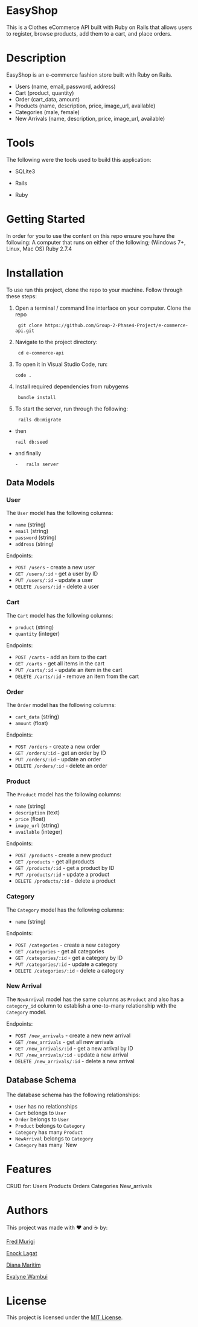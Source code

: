 # EasyShop

This is a Clothes eCommerce API built with Ruby on Rails that allows users to register, browse products, add them to a cart, and place orders.

# Description
EasyShop is an e-commerce fashion store built with Ruby on Rails.
- Users (name, email, password, address)
- Cart (product, quantity)
- Order (cart_data, amount)
- Products (name, description, price, image_url, available)
- Categories (male, female)
- New Arrivals (name, description, price, image_url, available)

# Tools
The following were the tools used to build this application:

- SQLite3

- Rails

- Ruby

# Getting Started
In order for you to use the content on this repo ensure you have the following:
A computer that runs on either of the following; (Windows 7+, Linux, Mac OS)
Ruby 2.7.4

# Installation
To use run this project,  clone the repo to your machine. Follow through these steps: 

1. Open a terminal / command line interface on your computer. Clone the repo 

        git clone https://github.com/Group-2-Phase4-Project/e-commerce-api.git


2. Navigate to the project directory:
  
        cd e-commerce-api

3. To open it in Visual Studio Code, run:

       code .

4. Install required dependencies from rubygems

        bundle install

5. To start the server, run through the following:


        rails db:migrate
  - then

        rail db:seed

- and finally

      -   rails server



## Data Models

### User

The `User` model has the following columns:

- `name` (string)
- `email` (string)
- `password` (string)
- `address` (string)

Endpoints:

- `POST /users` - create a new user
- `GET /users/:id` - get a user by ID
- `PUT /users/:id` - update a user
- `DELETE /users/:id` - delete a user

### Cart

The `Cart` model has the following columns:

- `product` (string)
- `quantity` (integer)

Endpoints:

- `POST /carts` - add an item to the cart
- `GET /carts` - get all items in the cart
- `PUT /carts/:id` - update an item in the cart
- `DELETE /carts/:id` - remove an item from the cart

### Order

The `Order` model has the following columns:

- `cart_data` (string)
- `amount` (float)

Endpoints:

- `POST /orders` - create a new order
- `GET /orders/:id` - get an order by ID
- `PUT /orders/:id` - update an order
- `DELETE /orders/:id` - delete an order

### Product

The `Product` model has the following columns:

- `name` (string)
- `description` (text)
- `price` (float)
- `image_url` (string)
- `available` (integer)

Endpoints:

- `POST /products` - create a new product
- `GET /products` - get all products
- `GET /products/:id` - get a product by ID
- `PUT /products/:id` - update a product
- `DELETE /products/:id` - delete a product

### Category

The `Category` model has the following columns:

- `name` (string)

Endpoints:

- `POST /categories` - create a new category
- `GET /categories` - get all categories
- `GET /categories/:id` - get a category by ID
- `PUT /categories/:id` - update a category
- `DELETE /categories/:id` - delete a category

### New Arrival

The `NewArrival` model has the same columns as `Product` and also has a `category_id` column to establish a one-to-many relationship with the `Category` model.

Endpoints:

- `POST /new_arrivals` - create a new new arrival
- `GET /new_arrivals` - get all new arrivals
- `GET /new_arrivals/:id` - get a new arrival by ID
- `PUT /new_arrivals/:id` - update a new arrival
- `DELETE /new_arrivals/:id` - delete a new arrival

## Database Schema

The database schema has the following relationships:

- `User` has no relationships
- `Cart` belongs to `User`
- `Order` belongs to `User`
- `Product` belongs to `Category`
- `Category` has many `Product`
- `NewArrival` belongs to `Category`
- `Category` has many `New


# Features
CRUD for:
Users
Products
Orders
Categories
New_arrivals

# Authors
This project was made with ❤️ and ☕ by:

[Fred Murigi]()

[Enock Lagat](https://github.com/e-nk)

[Diana Maritim]()

[Evalyne Wambui]()

# License

This project is licensed under the [MIT License](https://opensource.org/licenses/MIT).

